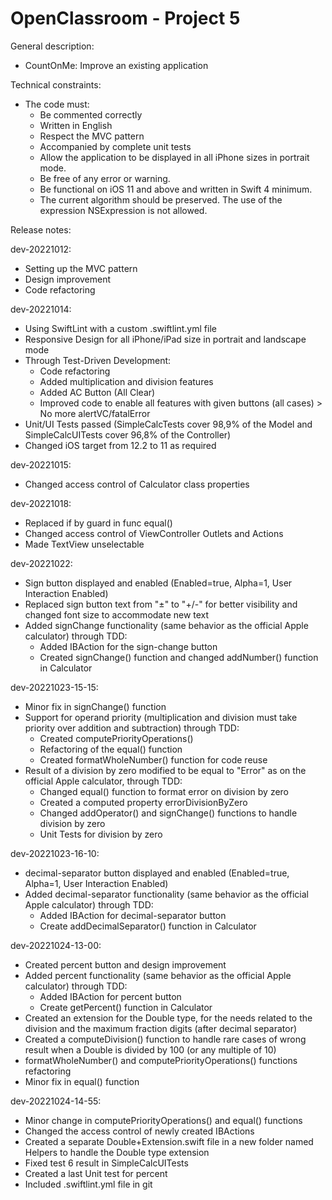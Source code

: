 # OpenClassroom - Project 5

General description:
- CountOnMe: Improve an existing application

Technical constraints:
- The code must:
    - Be commented correctly
    - Written in English
    - Respect the MVC pattern
    - Accompanied by complete unit tests
    - Allow the application to be displayed in all iPhone sizes in portrait mode.
    - Be free of any error or warning.
    - Be functional on iOS 11 and above and written in Swift 4 minimum.
    - The current algorithm should be preserved. The use of the expression NSExpression is not allowed.


Release notes:

dev-20221012:
- Setting up the MVC pattern
- Design improvement
- Code refactoring

dev-20221014:
- Using SwiftLint with a custom .swiftlint.yml file
- Responsive Design for all iPhone/iPad size in portrait and landscape mode
- Through Test-Driven Development:
    - Code refactoring
    - Added multiplication and division features
    - Added AC Button (All Clear)
    - Improved code to enable all features with given buttons (all cases) > No more alertVC/fatalError
- Unit/UI Tests passed (SimpleCalcTests cover 98,9% of the Model and SimpleCalcUITests cover 96,8% of the Controller)
- Changed iOS target from 12.2 to 11 as required

dev-20221015:
- Changed access control of Calculator class properties

dev-20221018:
- Replaced if by guard in func equal()
- Changed access control of ViewController Outlets and Actions
- Made TextView unselectable

dev-20221022:
- Sign button displayed and enabled (Enabled=true, Alpha=1, User Interaction Enabled)
- Replaced sign button text from "±" to "+/-" for better visibility and changed font size to accommodate new text
- Added signChange functionality (same behavior as the official Apple calculator) through TDD:
    - Added IBAction for the sign-change button
    - Created signChange() function and changed addNumber() function in Calculator

dev-20221023-15-15:
- Minor fix in signChange() function
- Support for operand priority (multiplication and division must take priority over addition and subtraction) through TDD:
    - Created computePriorityOperations()
    - Refactoring of the equal() function
    - Created formatWholeNumber() function for code reuse
- Result of a division by zero modified to be equal to "Error" as on the official Apple calculator, through TDD:
    - Changed equal() function to format error on division by zero
    - Created a computed property errorDivisionByZero
    - Changed addOperator() and signChange() functions to handle division by zero
    - Unit Tests for division by zero

dev-20221023-16-10:
- decimal-separator button displayed and enabled (Enabled=true, Alpha=1, User Interaction Enabled)
- Added decimal-separator functionality (same behavior as the official Apple calculator) through TDD:
    - Added IBAction for decimal-separator button
    - Create addDecimalSeparator() function in Calculator

dev-20221024-13-00:
- Created percent button and design improvement
- Added percent functionality (same behavior as the official Apple calculator) through TDD:
    - Added IBAction for percent button
    - Create getPercent() function in Calculator
- Created an extension for the Double type, for the needs related to the division and the maximum fraction digits (after decimal separator)
- Created a computeDivision() function to handle rare cases of wrong result when a Double is divided by 100 (or any multiple of 10)
- formatWholeNumber() and computePriorityOperations() functions refactoring
- Minor fix in equal() function


dev-20221024-14-55:
- Minor change in computePriorityOperations() and equal() functions
- Changed the access control of newly created IBActions
- Created a separate Double+Extension.swift file in a new folder named Helpers to handle the Double type extension
- Fixed test 6 result in SimpleCalcUITests
- Created a last Unit test for percent
- Included .swiftlint.yml file in git
